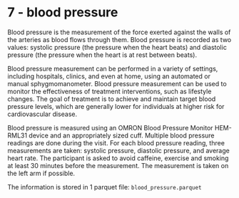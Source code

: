 # 7 - blood pressure
Blood pressure is the measurement of the force exerted against the walls of the arteries as blood flows through them. Blood pressure is recorded as two values: systolic pressure (the pressure when the heart beats) and diastolic pressure (the pressure when the heart is at rest between beats).

Blood pressure measurement can be performed in a variety of settings, including hospitals, clinics, and even at home, using an automated or manual sphygmomanometer. Blood pressure measurement can be used to monitor the effectiveness of treatment interventions, such as lifestyle changes. The goal of treatment is to achieve and maintain target blood pressure levels, which are generally lower for individuals at higher risk for cardiovascular disease. 

Blood pressure is measured using an OMRON Blood Pressure Monitor HEM-RML31 device and an appropriately sized cuff. Multiple blood pressure readings are done during the visit. For each blood pressure reading, three measurements are taken: systolic pressure, diastolic pressure, and average heart rate. The participant is asked to avoid caffeine, exercise and smoking at least 30 minutes before the measurement. The measurement is taken on the left arm if possible.

The information is stored in 1 parquet file: `blood_pressure.parquet`